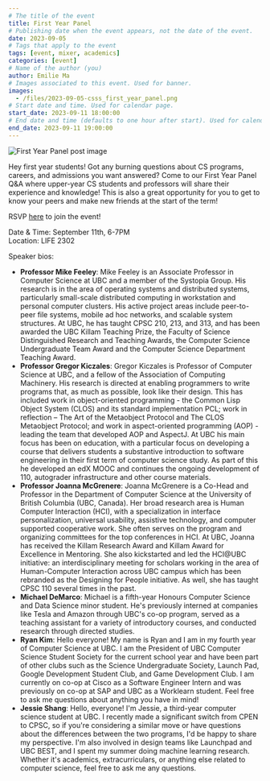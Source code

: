 ```yaml
---
# The title of the event
title: First Year Panel
# Publishing date when the event appears, not the date of the event.
date: 2023-09-05
# Tags that apply to the event
tags: [event, mixer, academics]
categories: [event]
# Name of the author (you)
author: Emilie Ma
# Images associated to this event. Used for banner.
images:
  - /files/2023-09-05-csss_first_year_panel.png
# Start date and time. Used for calendar page.
start_date: 2023-09-11 18:00:00
# End date and time (defaults to one hour after start). Used for calendar page.
end_date: 2023-09-11 19:00:00
---
```


![First Year Panel post image](/files/2023-09-05-csss_first_year_panel.png)

Hey first year students! Got any burning questions about CS programs, careers, and admissions you want answered? Come to our First Year Panel Q&A where upper-year CS students and professors will share their experience and knowledge! This is also a great opportunity for you to get to know your peers and make new friends at the start of the term! 

RSVP [here](https://forms.gle/cnqvDMnmBhzgDA999) to join the event!

Date & Time: September 11th, 6-7PM  
Location: LIFE 2302

Speaker bios:
- **Professor Mike Feeley**: Mike Feeley is an Associate Professor in Computer Science at UBC and a member of the Systopia Group. His research is in the area of operating systems and distributed systems, particularly small-scale distributed computing in workstation and personal computer clusters. His active project areas include peer-to-peer file systems, mobile ad hoc networks, and scalable system structures. At UBC, he has taught CPSC 210, 213, and 313, and has been awarded the UBC Killam Teaching Prize, the Faculty of Science Distinguished Research and Teaching Awards, the Computer Science Undergraduate Team Award and the Computer Science Department Teaching Award.
- **Professor Gregor Kiczales**: Gregor Kiczales is Professor of Computer Science at UBC, and a fellow of the Association of Computing Machinery. His research is directed at enabling programmers to write programs that, as much as possible, look like their design. This has included work in object-oriented programming - the Common Lisp Object System (CLOS) and its standard implementation PCL; work in reflection – The Art of the Metaobject Protocol and The CLOS Metaobject Protocol; and work in aspect-oriented programming (AOP) - leading the team that developed AOP and AspectJ. At UBC his main focus has been on education, with a particular focus on developing a course that delivers students a substantive introduction to software engineering in their first term of computer science study. As part of this he developed an edX MOOC and continues the ongoing development of 110, autograder infrastructure and other course materials.
- **Professor Joanna McGrenere**: Joanna McGrenere is a Co-Head and Professor in the Department of Computer Science at the University of British Columbia (UBC, Canada). Her broad research area is Human Computer Interaction (HCI), with a specialization in interface personalization, universal usability, assistive technology, and computer supported cooperative work. She often serves on the program and organizing committees for the top conferences in HCI. At UBC, Joanna has received the Killam Research Award and Killam Award for Excellence in Mentoring. She also kickstarted and led the HCI@UBC initiative: an interdisciplinary meeting for scholars working in the area of Human-Computer Interaction across UBC campus which has been rebranded as the Designing for People initiative. As well, she has taught CPSC 110 several times in the past.
- **Michael DeMarco**: Michael is a fifth-year Honours Computer Science and Data Science minor student. He's previously interned at companies like Tesla and Amazon through UBC's co-op program, served as a teaching assistant for a variety of introductory courses, and conducted research through directed studies.
- **Ryan Kim**: Hello everyone! My name is Ryan and I am in my fourth year of Computer Science at UBC. I am the President of UBC Computer Science Student Society for the current school year and have been part of other clubs such as the Science Undergraduate Society, Launch Pad, Google Development Student Club, and Game Development Club. I am currently on co-op at Cisco as a Software Engineer Intern and was previously on co-op at SAP and UBC as a Worklearn student. Feel free to ask me questions about anything you have in mind!
- **Jessie Shang**: Hello, everyone! I'm Jessie, a third-year computer science student at UBC. I recently made a significant switch from CPEN to CPSC, so if you're considering a similar move or have questions about the differences between the two programs, I'd be happy to share my perspective. I'm also involved in design teams like Launchpad and UBC BEST, and I spent my summer doing machine learning research. Whether it's academics, extracurriculars, or anything else related to computer science, feel free to ask me any questions.

